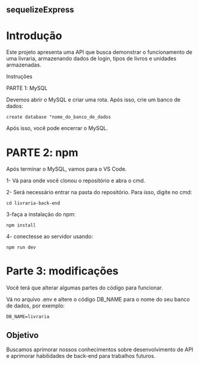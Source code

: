 ## sequelizeExpress

# Introdução

Este projeto apresenta uma API que busca demonstrar o funcionamento de uma livraria, armazenando dados de login, tipos de livros e unidades armazenadas.

Instruções

PARTE 1: MySQL

Devemos abrir o MySQL e criar uma rota. Após isso, crie um banco de dados:

```create database "nome_do_banco_de_dados```

Após isso, você pode encerrar o MySQL.

# PARTE 2: npm

Após terminar o MySQL, vamos para o VS Code.

1- Vá para onde você clonou o repositório e abra o cmd.

2- Será necessário entrar na pasta do repositório. Para isso, digite no cmd:

```cd livraria-back-end```

3-faça a instalação do npm:

```npm install```

4- conectesse ao servidor usando:

```npm run dev```


# Parte 3: modificações

Você terá que alterar algumas partes do código para funcionar.

Vá no arquivo .env e altere o código DB_NAME para o nome do seu banco de dados, por exemplo:

```DB_NAME=livraria```

## Objetivo
Buscamos aprimorar nossos conhecimentos sobre desenvolvimento de API e aprimorar habilidades de back-end para trabalhos futuros.













